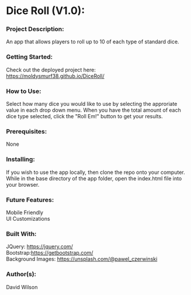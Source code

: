 # **Dice Roll (V1.0):**

### **Project Description:**

An app that allows players to roll up to 10 of each type of standard dice.

### **Getting Started:**

Check out the deployed project here: https://moldysmurf38.github.io/DiceRoll/

### **How to Use:**

Select how many dice you would like to use by selecting the approriate value in each drop down menu. When you have the total amount of each dice type selected, click the "Roll Em!" button to get your results.

### **Prerequisites:**

None

### **Installing:**

If you wish to use the app locally, then clone the repo onto your computer. While in the base directory of the app folder, open the index.html file into your browser.

### **Future Features:**

Mobile Friendly <br/>
UI Customizations <br/>

### **Built With:**

JQuery: https://jquery.com/ <br/>
Bootstrap:https://getbootstrap.com/ <br>
Background Images: https://unsplash.com/@pawel_czerwinski

### **Author(s):**

David Wilson
